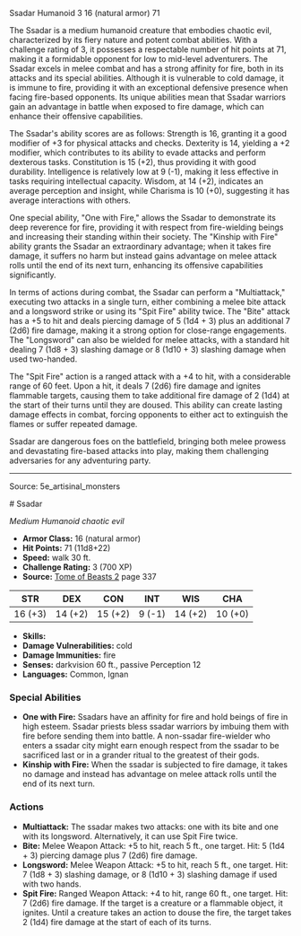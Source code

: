 <MonsterName/>Ssadar</MonsterName>
<CreatureType/>Humanoid</CreatureType>
<CR/>3</CR>
<AC/>16 (natural armor)</AC>
<HP/>71</HP>
<summary>The Ssadar is a medium humanoid creature that embodies chaotic evil, characterized by its fiery nature and potent combat abilities. With a challenge rating of 3, it possesses a respectable number of hit points at 71, making it a formidable opponent for low to mid-level adventurers. The Ssadar excels in melee combat and has a strong affinity for fire, both in its attacks and its special abilities. Although it is vulnerable to cold damage, it is immune to fire, providing it with an exceptional defensive presence when facing fire-based opponents. Its unique abilities mean that Ssadar warriors gain an advantage in battle when exposed to fire damage, which can enhance their offensive capabilities.</summary>

<detail>

The Ssadar's ability scores are as follows: Strength is 16, granting it a good modifier of +3 for physical attacks and checks. Dexterity is 14, yielding a +2 modifier, which contributes to its ability to evade attacks and perform dexterous tasks. Constitution is 15 (+2), thus providing it with good durability. Intelligence is relatively low at 9 (-1), making it less effective in tasks requiring intellectual capacity. Wisdom, at 14 (+2), indicates an average perception and insight, while Charisma is 10 (+0), suggesting it has average interactions with others.

One special ability, "One with Fire," allows the Ssadar to demonstrate its deep reverence for fire, providing it with respect from fire-wielding beings and increasing their standing within their society. The "Kinship with Fire" ability grants the Ssadar an extraordinary advantage; when it takes fire damage, it suffers no harm but instead gains advantage on melee attack rolls until the end of its next turn, enhancing its offensive capabilities significantly.

In terms of actions during combat, the Ssadar can perform a "Multiattack," executing two attacks in a single turn, either combining a melee bite attack and a longsword strike or using its "Spit Fire" ability twice. The "Bite" attack has a +5 to hit and deals piercing damage of 5 (1d4 + 3) plus an additional 7 (2d6) fire damage, making it a strong option for close-range engagements. The "Longsword" can also be wielded for melee attacks, with a standard hit dealing 7 (1d8 + 3) slashing damage or 8 (1d10 + 3) slashing damage when used two-handed. 

The "Spit Fire" action is a ranged attack with a +4 to hit, with a considerable range of 60 feet. Upon a hit, it deals 7 (2d6) fire damage and ignites flammable targets, causing them to take additional fire damage of 2 (1d4) at the start of their turns until they are doused. This ability can create lasting damage effects in combat, forcing opponents to either act to extinguish the flames or suffer repeated damage. 

Ssadar are dangerous foes on the battlefield, bringing both melee prowess and devastating fire-based attacks into play, making them challenging adversaries for any adventuring party.</detail>



---

Source: 5e_artisinal_monsters

<statblock>
# Ssadar

*Medium* *Humanoid* *chaotic evil*

- **Armor Class:** 16 (natural armor)
- **Hit Points:** 71 (11d8+22)
- **Speed:** walk 30 ft.
- **Challenge Rating:** 3 (700 XP)
- **Source:** [Tome of Beasts 2](https://koboldpress.com/kpstore/product/tome-of-beasts-2-for-5th-edition) page 337

| STR | DEX | CON | INT | WIS | CHA |
| --- | --- | --- | --- | --- | --- |
| 16 (+3) | 14 (+2) | 15 (+2) | 9 (-1) | 14 (+2) | 10 (+0) |

- **Skills:** 
- **Damage Vulnerabilities:** cold
- **Damage Immunities:** fire
- **Senses:** darkvision 60 ft., passive Perception 12
- **Languages:** Common, Ignan

### Special Abilities

- **One with Fire:** Ssadars have an affinity for fire and hold beings of fire in high esteem. Ssadar priests bless ssadar warriors by imbuing them with fire before sending them into battle. A non-ssadar fire-wielder who enters a ssadar city might earn enough respect from the ssadar to be sacrificed last or in a grander ritual to the greatest of their gods.
- **Kinship with Fire:** When the ssadar is subjected to fire damage, it takes no damage and instead has advantage on melee attack rolls until the end of its next turn.

### Actions

- **Multiattack:** The ssadar makes two attacks: one with its bite and one with its longsword. Alternatively, it can use Spit Fire twice.
- **Bite:** Melee Weapon Attack: +5 to hit, reach 5 ft., one target. Hit: 5 (1d4 + 3) piercing damage plus 7 (2d6) fire damage.
- **Longsword:** Melee Weapon Attack: +5 to hit, reach 5 ft., one target. Hit: 7 (1d8 + 3) slashing damage, or 8 (1d10 + 3) slashing damage if used with two hands.
- **Spit Fire:** Ranged Weapon Attack: +4 to hit, range 60 ft., one target. Hit: 7 (2d6) fire damage. If the target is a creature or a flammable object, it ignites. Until a creature takes an action to douse the fire, the target takes 2 (1d4) fire damage at the start of each of its turns.


</statblock>


